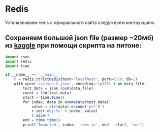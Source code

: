 # Redis
Устанавливаем redis с официального сайта следуя всем инструкциям.

## Сохраняем большой json file (размер ~20мб) из [kaggle](https://www.kaggle.com/datasets/gauravduttakiit/covid-19) при помощи скрипта на питоне:

```javascript
import json
import redis
import time

if __name__ == '__main__':
    r = redis.StrictRedis(host='localhost', port=6379, db=1)
    with open('csvjson-2.json', encoding='cp1251') as data_file:
        test_data = json.load(data_file)
        count = len(test_data)
        start = time.time()
        for index, data in enumerate(test_data):
            value = str(data).encode('utf-8')
            r.set('obj:%s' % index, value)
            r.save()
        end = time.time()
        print('Imported', index, 'rows in', end - start, 'sec')
```
